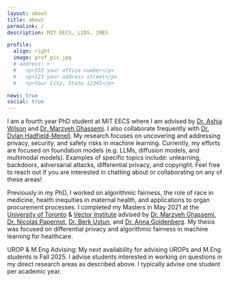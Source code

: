 ```yaml
---
layout: about
title: about
permalink: /
description: MIT EECS, LIDS, IMES

profile:
  align: right
  image: prof_pic.jpg
  # address: >
  #   <p>555 your office number</p>
  #   <p>123 your address street</p>
  #   <p>Your City, State 12345</p>

news: true
social: true
---
```

 I am a fourth year PhD student at MIT EECS where I am advised by [Dr. Ashia Wilson](https://www.ashiawilson.com/) and [Dr. Marzyeh Ghassemi](http://www.marzyehghassemi.com/). I also collaborate frequently with [Dr. Dylan Hadfield-Menell](https://people.csail.mit.edu/dhm/). My research focuses on uncovering and addressing privacy, security, and safety risks in machine learning. Currently, my efforts are focused on foundation models (e.g. LLMs, diffusion models, and multimodal models). Examples of specific topics include: unlearning, backdoors, adversarial attacks, differential privacy, and copyright. Feel free to reach out if you are interested in chatting about or collaborating on any of these areas!
 
 Previously in my PhD, I worked on algorithmic fairness, the role of race in medicine, health inequities in maternal health, and applications to organ procurement processes. I completed my Masters in May 2021 at the [University of Toronto](https://web.cs.toronto.edu/) & [Vector Institute](https://vectorinstitute.ai/) advised by [Dr. Marzyeh Ghassemi](http://www.marzyehghassemi.com/), [Dr. Nicolas Papernot](https://www.papernot.fr/), [Dr. Berk Ustun](https://www.berkustun.com/), and [Dr. Anna Goldenberg](http://goldenberglab.ca/). My thesis was focused on differential privacy and algorithmic fairness in machine learning for healthcare.

 UROP & M.Eng Advising: My next availability for advising UROPs and M.Eng students is Fall 2025. I advise students interested in working on questions in my direct research areas as described above. I typically advise one student per academic year.
<!-- You can read more about my research agenda and the broad questions I'm interested in [here](FILL IN). -->

<!-- Link to your social media connections, too. This theme is set up to use [Font Awesome icons](http://fortawesome.github.io/Font-Awesome/){:target="\_blank"} and [Academicons](https://jpswalsh.github.io/academicons/){:target="\_blank"}, like the ones below. Add your Facebook, Twitter, LinkedIn, Google Scholar, or just disable all of them. -->
